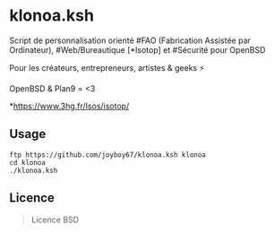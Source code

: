 # klonoa.ksh

Script de personnalisation orienté #FAO (Fabrication Assistée par Ordinateur), #Web/Bureautique [*Isotop] et #Sécurité pour OpenBSD

Pour les créateurs, entrepreneurs, artistes & geeks ⚡

OpenBSD & Plan9 = <3

*https://www.3hg.fr/Isos/isotop/

## Usage

```
ftp https://github.com/joyboy67/klonoa.ksh klonoa
cd klonoa
./klonoa.ksh
```

## Licence

> Licence BSD
